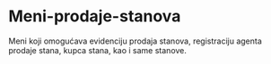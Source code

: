 # Meni-prodaje-stanova
Meni koji omogućava evidenciju prodaja stanova, registraciju agenta prodaje stana, kupca stana, kao i same stanove.
